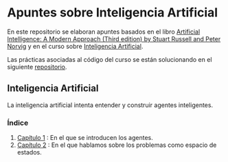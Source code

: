 # Apuntes sobre Inteligencia Artificial

En este repositorio se elaboran apuntes basados en el libro [Artificial Intelligence: A Modern Approach
(Third edition) by Stuart Russell and Peter Norvig](http://aima.cs.berkeley.edu) y en el curso sobre [Inteligencia Artificial](http://www.cs.us.es/cursos/iati/).

Las prácticas asociadas al código del curso se están solucionando en el siguiente [repositorio](https://github.com/EduPH/IA-Practicas).

## Inteligencia Artificial

La inteligencia artificial intenta entender y construir agentes inteligentes. 

### Índice

1. [Capítulo 1](https://github.com/EduPH/Apuntes-IA/blob/master/Capitulo%201.md) : En el que se introducen los agentes.
2. [Capítulo 2](https://github.com/EduPH/Apuntes-IA/blob/master/Capitulo%202.md) : En el que hablamos sobre los problemas como espacio de estados.

